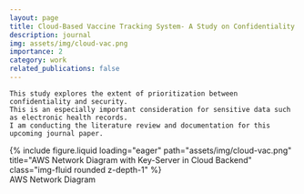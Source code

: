 ```yaml
---
layout: page
title: Cloud-Based Vaccine Tracking System- A Study on Confidentiality and Performance Trade-offs 
description: journal
img: assets/img/cloud-vac.png
importance: 2
category: work
related_publications: false
---
```

    This study explores the extent of prioritization between confidentiality and security.
    This is an especially important consideration for sensitive data such as electronic health records.
    I am conducting the literature review and documentation for this upcoming journal paper.

<div class="row">
    <div class="col-sm mt-3 mt-md-0">
        {% include figure.liquid loading="eager" path="assets/img/cloud-vac.png" title="AWS Network Diagram with Key-Server in Cloud Backend" class="img-fluid rounded z-depth-1" %}
    </div>
</div>
<div class="caption">
    AWS Network Diagram
</div>

